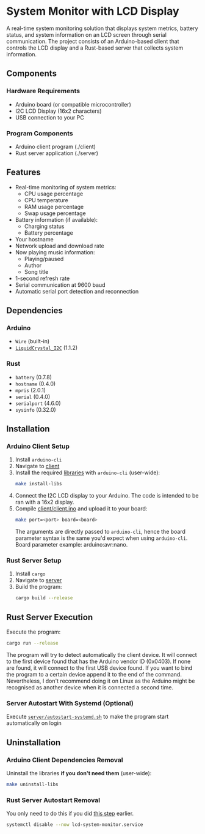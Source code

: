 # System Monitor with LCD Display

A real-time system monitoring solution that displays system metrics, battery status, and system information on an LCD screen through serial communication. The project consists of an Arduino-based client that controls the LCD display and a Rust-based server that collects system information.

## Components

### Hardware Requirements
- Arduino board (or compatible microcontroller)
- I2C LCD Display (16x2 characters)
- USB connection to your PC

### Program Components
- Arduino client program (./client)
- Rust server application (./server)

## Features
- Real-time monitoring of system metrics:
  - CPU usage percentage
  - CPU temperature
  - RAM usage percentage
  - Swap usage percentage
- Battery information (if available):
  - Charging status
  - Battery percentage
- Your hostname
- Network upload and download rate
- Now playing music information:
  - Playing/paused
  - Author
  - Song title
- 1-second refresh rate
- Serial communication at 9600 baud
- Automatic serial port detection and reconnection

## Dependencies

### Arduino
- `Wire` (built-in)
- [`LiquidCrystal_I2C`](https://github.com/johnrickman/LiquidCrystal_I2C) (1.1.2)

### Rust
- `battery` (0.7.8)
- `hostname` (0.4.0)
- `mpris` (2.0.1)
- `serial` (0.4.0)
- `serialport` (4.6.0)
- `sysinfo` (0.32.0)

## Installation

### Arduino Client Setup
1. Install `arduino-cli`
2. Navigate to [client](client)
3. Install the required [libraries](#arduino) with `arduino-cli` (user-wide):
   ```bash
   make install-libs
   ```
4. Connect the I2C LCD display to your Arduino. The code is intended to be ran with a 16x2 display.
5. Compile [client/client.ino](client/client.ino) and upload it to your board:
   ```bash
   make port=<port> board=<board>
   ```
   The arguments are directly passed to `arduino-cli`, hence the board parameter syntax is the same you'd expect when using `arduino-cli`. Board parameter example: arduino:avr:nano.

### Rust Server Setup
1. Install `cargo`
2. Navigate to [server](server)
3. Build the program:
   ```bash
   cargo build --release
   ```
## Rust Server Execution
Execute the program:
```bash
cargo run --release
```
The program will try to detect automatically the client device. It will connect to the first device found that has the Arduino vendor ID (0x0403). If none are found, it will connect to the first USB device found. If you want to bind the program to a certain device append it to the end of the command. Nevertheless, I don't recommend doing it on Linux as the Arduino might be recognised as another device when it is connected a second time.

### Server Autostart With Systemd (Optional)
Execute [`server/autostart-systemd.sh`](server/autostart-systemd.sh) to make the program start automatically on login

## Uninstallation

### Arduino Client Dependencies Removal
Uninstall the libraries **if you don't need them** (user-wide):
```bash
make uninstall-libs
```

### Rust Server Autostart Removal
You only need to do this if you did [this step](#server-autostart-with-systemd-optional) earlier.
```bash
systemctl disable --now lcd-system-monitor.service
```
